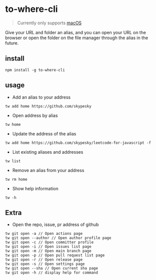 # to-where-cli

> Currently only supports [macOS](https://en.wikipedia.org/wiki/MacOS)

Give your URL and folder an alias, and you can open your URL on the browser or open the folder on the file manager through the alias in the future.


## install

```shell
npm install -g to-where-cli
```

## usage


- Add an alias to your address

```shell
tw add home https://github.com/skypesky
```

- Open address by alias

```shell
tw home
```

- Update the address of the alias

```shell
tw add home https://github.com/skypesky/leetcode-for-javascript -f
```

- List existing aliases and addresses

```shell
tw list
```

- Remove an alias from your address

```shell
tw rm home
```

- Show help information

```shell
tw -h
```

## Extra

- Open the repo, issue, pr address of github

```shell
tw git open -a // Open actions page 
tw git open --author // Open author profile page 
tw git open -c // Open committer profile
tw git open -i // Open issues list page 
tw git open -m // Open main branch page
tw git open -p // Open pull request list page
tw git open -r // Open release page 
tw git open -s // Open settings page 
tw git open --sha // Open current sha page
tw git open -h // display help for command
```